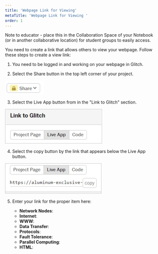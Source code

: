 ```yaml
---
title: 'Webpage Link for Viewing'
metaTitle: 'Webpage Link for Viewing '
order: 1
---
```


<Info>
Note to educator - place this in the Collaboration Space of your Notebook (or in another collaborative location) for student groups to easily access.
</Info>

You need to create a link that allows others to view your webpage. Follow these steps to create a view link:

1. You need to be logged in and working on your webpage in Glitch.

2. Select the Share button in the top left corner of your project.

![Share button](share-button.jpg)

3. Select the Live App button from in the "Link to Glitch" section.

![link to Glitch button](link-to-glitch.jpg)

4. Select the copy button by the link that appears below the Live App button.

![Live App button](live-app-button.jpg)

5. Enter your link for the proper item here:

    * **Network Nodes**:<br/>
    * **Internet**:<br/>
    * **WWW**:<br/>
    * **Data Transfer**:<br/>
    * **Protocols**:<br/>
    * **Fault Tolerance**:<br/>
    * **Parallel Computing**:<br/>
    * **HTML**: